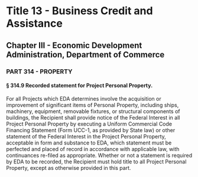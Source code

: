 
# Title 13 - Business Credit and Assistance
## Chapter III - Economic Development Administration, Department of Commerce
### PART 314 - PROPERTY
#### § 314.9 Recorded statement for Project Personal Property.

For all Projects which EDA determines involve the acquisition or improvement of significant items of Personal Property, including ships, machinery, equipment, removable fixtures, or structural components of buildings, the Recipient shall provide notice of the Federal Interest in all Project Personal Property by executing a Uniform Commercial Code Financing Statement (Form UCC-1, as provided by State law) or other statement of the Federal Interest in the Project Personal Property, acceptable in form and substance to EDA, which statement must be perfected and placed of record in accordance with applicable law, with continuances re-filed as appropriate. Whether or not a statement is required by EDA to be recorded, the Recipient must hold title to all Project Personal Property, except as otherwise provided in this part.
